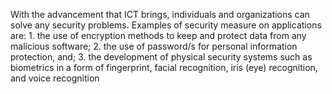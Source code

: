 With the advancement that ICT brings, individuals and organizations can solve any security problems. Examples of security measure on applications are:
	1. the use of encryption methods to keep and protect data from any malicious software;
	2. the use of password/s for personal information protection, and;
	3. the development of physical security systems such as biometrics in a form of fingerprint, facial recognition, iris (eye) recognition, and voice recognition